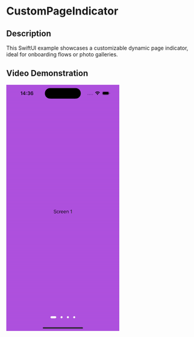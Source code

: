 # CustomPageIndicator

## Description

This SwiftUI example showcases a customizable dynamic page indicator, ideal for onboarding flows or photo galleries.

## Video Demonstration

![Page Indicator Demo Video](CustomPageIndicatorGif.gif)